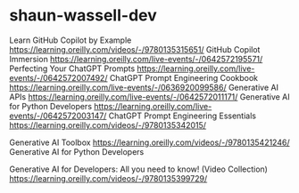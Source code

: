 # shaun-wassell-dev

Learn GitHub Copilot by Example
  https://learning.oreilly.com/videos/-/9780135315651/
GitHub Copilot Immersion
  https://learning.oreilly.com/live-events/-/0642572195571/
Perfecting Your ChatGPT Prompts
  https://learning.oreilly.com/live-events/-/0642572007492/
ChatGPT Prompt Engineering Cookbook
  https://learning.oreilly.com/live-events/-/0636920099586/
Generative AI APIs
  https://learning.oreilly.com/live-events/-/0642572011171/
Generative AI for Python Developers
  https://learning.oreilly.com/live-events/-/0642572003147/
ChatGPT Prompt Engineering Essentials
  https://learning.oreilly.com/videos/-/9780135342015/

Generative AI Toolbox
  https://learning.oreilly.com/videos/-/9780135421246/
Generative AI for Python Developers

Generative AI for Developers: All you need to know! (Video Collection)
  https://learning.oreilly.com/videos/-/9780135399729/
